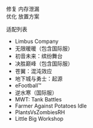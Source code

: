 修复 内存泄漏  
优化 放置方案  
  
适配列表  
- Limbus Company  
- 无限暖暖（包含国际服）  
- 初音未来：缤纷舞台  
- 决胜巅峰（包含国际服）  
- 苍翼：混沌效应  
- 地下城与勇士：起源  
- eFootball™  
- 逆水寒（国际服）  
- MWT: Tank Battles  
- Farmer Against Potatoes Idle  
- PlantsVsZombiesRH  
- Little Big Workshop  